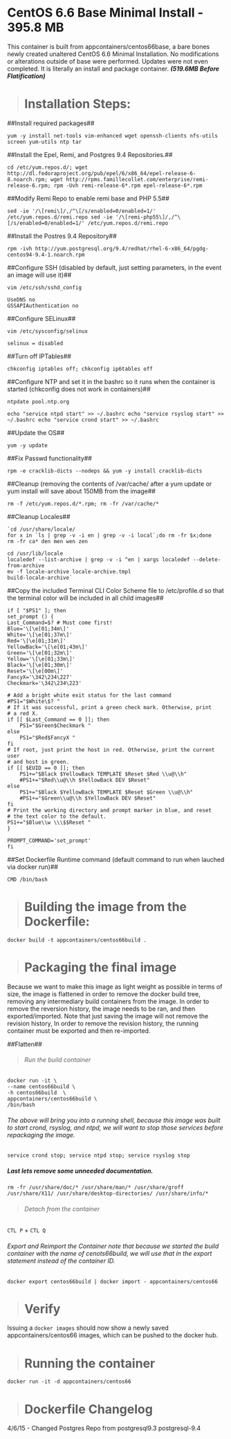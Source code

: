 #  CentOS 6.6 Base Minimal Install - 395.8 MB

This container is built from appcontainers/centos66base, a bare bones newly created unaltered CentOS 6.6 Minimal Installation. No modifications or alterations outside of base were performed. Updates were not even completed. It is literally an install and package container. ***(519.6MB Before Flatification)***


># Installation Steps:

##Install required packages##

   `yum -y install net-tools vim-enhanced wget openssh-clients nfs-utils screen yum-utils ntp tar`

##Install the Epel, Remi, and Postgres 9.4 Repositories.##

   `cd /etc/yum.repos.d/;
   wget http://dl.fedoraproject.org/pub/epel/6/x86_64/epel-release-6-8.noarch.rpm;
   wget http://rpms.famillecollet.com/enterprise/remi-release-6.rpm;
   rpm -Uvh remi-release-6*.rpm epel-release-6*.rpm`

##Modify Remi Repo to enable remi base and PHP 5.5##

   `sed -ie '/\[remi\]/,/^\[/s/enabled=0/enabled=1/' /etc/yum.repos.d/remi.repo
    sed -ie '/\[remi-php55\]/,/^\[/s/enabled=0/enabled=1/' /etc/yum.repos.d/remi.repo`

##Install the Postres 9.4 Repository##
       
   `rpm -ivh http://yum.postgresql.org/9.4/redhat/rhel-6-x86_64/pgdg-centos94-9.4-1.noarch.rpm`

##Configure SSH (disabled by default, just setting parameters, in the event an image will use it)##

   `vim /etc/ssh/sshd_config`

    UseDNS no
    GSSAPIAuthentication no

##Configure SELinux##
    
   `vim /etc/sysconfig/selinux`

    selinux = disabled

##Turn off IPTables##
    
   `chkconfig iptables off; chkconfig ip6tables off`

##Configure NTP and set it in the bashrc so it runs when the container is started (chkconfig does not work in containers)##

   `ntpdate pool.ntp.org`

   `echo "service ntpd start" >> ~/.bashrc
   echo "service rsyslog start" >> ~/.bashrc
   echo "service crond start" >> ~/.bashrc`

##Update the OS##

   `yum -y update`

##Fix Passwd functionality##

   `rpm -e cracklib-dicts --nodeps && yum -y install cracklib-dicts`

##Cleanup (removing the contents of /var/cache/ after a yum update or yum install will save about 150MB from the image##

   `rm -f /etc/yum.repos.d/*.rpm; rm -fr /var/cache/*`

##Cleanup Locales##

    `cd /usr/share/locale/
    for x in `ls | grep -v -i en | grep -v -i local`;do rm -fr $x;done
    rm -fr ca* den men wen zen 

    cd /usr/lib/locale
    localedef --list-archive | grep -v -i ^en | xargs localedef --delete-from-archive
    mv -f locale-archive locale-archive.tmpl
    build-locale-archive`

##Copy the included Terminal CLI Color Scheme file to /etc/profile.d so that the terminal color will be included in all child images##

    if [ "$PS1" ]; then
    set_prompt () {
    Last_Command=$? # Must come first!
    Blue='\[\e[01;34m\]'
    White='\[\e[01;37m\]'
    Red='\[\e[01;31m\]'
    YellowBack='\[\e[01;43m\]'
    Green='\[\e[01;32m\]'
    Yellow='\[\e[01;33m\]'
    Black='\[\e[01;30m\]'
    Reset='\[\e[00m\]'
    FancyX='\342\234\227'
    Checkmark='\342\234\223'

    # Add a bright white exit status for the last command
    #PS1="$White\$? "
    # If it was successful, print a green check mark. Otherwise, print
    # a red X.
    if [[ $Last_Command == 0 ]]; then
        PS1="$Green$Checkmark "
    else
        PS1="$Red$FancyX "
    fi
    # If root, just print the host in red. Otherwise, print the current user
    # and host in green.
    if [[ $EUID == 0 ]]; then
        PS1+="$Black $YellowBack TEMPLATE $Reset $Red \\u@\\h"
        #PS1+="$Red\\u@\\h $YellowBack DEV $Reset"
    else
        PS1+="$Black $YellowBack TEMPLATE $Reset $Green \\u@\\h"
        #PS1+="$Green\\u@\\h $YellowBack DEV $Reset"
    fi
    # Print the working directory and prompt marker in blue, and reset
    # the text color to the default.
    PS1+="$Blue\\w \\\$$Reset "
    }
    
    PROMPT_COMMAND='set_prompt'
    fi

##Set Dockerfile Runtime command (default command to run when lauched via docker run)##
    
    CMD /bin/bash

># Building the image from the Dockerfile:
    
   `docker build -t appcontainers/centos66build .`


># Packaging the final image

Because we want to make this image as light weight as possible in terms of size, the image is flattened in order to remove the docker build tree, removing any intermediary build containers from the image. In order to remove the reversion history, the image needs to be ran, and then exported/imported. Note that just saving the image will not remove the revision history, In order to remove the revision history, the running container must be exported and then re-imported. 

##Flatten##

>###### Run the build container

    docker run -it \
    --name centos66build \
    -h centos66build  \
    appcontainers/centos66build \
    /bin/bash
 
   
###### The above will bring you into a running shell, because this image was built to start crond, rsyslog, and ntpd, we will want to stop those services before repackaging the image. 


   `service crond stop; service ntpd stop; service rsyslog stop`

##### Last lets remove some unneeded documentation.
   `rm -fr /usr/share/doc/* /usr/share/man/* /usr/share/groff /usr/share/X11/ /usr/share/desktop-directories/ /usr/share/info/*`

>###### Detach from the container
    
   `CTL P` + `CTL Q`


###### Export and Reimport the Container note that because we started the build container with the name of cenots66build, we will use that in the export statement instead of the container ID.

    
   `docker export centos66build | docker import - appcontainers/centos66`

># Verify

Issuing a `docker images` should now show a newly saved appcontainers/centos66 images, which can be pushed to the docker hub.

># Running the container
    
   `docker run -it -d appcontainers/centos66`

># Dockerfile Changelog
4/6/15 - Changed Postgres Repo from postgresql9.3 postgresql-9.4
